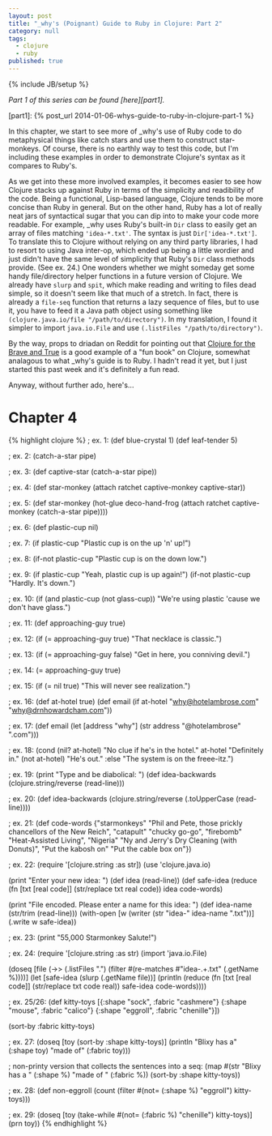 ```yaml
---
layout: post
title: "_why's (Poignant) Guide to Ruby in Clojure: Part 2"
category: null
tags: 
  - clojure
  - ruby
published: true
---
```


{% include JB/setup %}

*Part 1 of this series can be found [here][part1].*

[part1]: {% post_url 2014-01-06-whys-guide-to-ruby-in-clojure-part-1 %}

In this chapter, we start to see more of \_why's use of Ruby code to do metaphysical things like catch stars and use them to construct star-monkeys. Of course, there is no earthly way to test this code, but I'm including these examples in order to demonstrate Clojure's syntax as it compares to Ruby's. 

As we get into these more involved examples, it becomes easier to see how Clojure stacks up against Ruby in terms of the simplicity and readibility of the code. Being a functional, Lisp-based language, Clojure tends to be more concise than Ruby in general. But on the other hand, Ruby has a lot of really neat jars of syntactical sugar that you can dip into to make your code more readable. For example, \_why uses Ruby's built-in `Dir` class to easily get an array of files matching `'idea-*.txt'`. The syntax is just `Dir['idea-*.txt']`. To translate this to Clojure without relying on any third party libraries, I had to resort to using Java inter-op, which ended up being a little wordier and just didn't have the same level of simplicity that Ruby's `Dir` class methods provide. (See ex. 24.) One wonders whether we might someday get some handy file/directory helper functions in a future version of Clojure. We already have `slurp` and `spit`, which make reading and writing to files dead simple, so it doesn't seem like that much of a stretch. In fact, there is already a `file-seq` function that returns a lazy sequence of files, but to use it, you have to feed it a Java path object using something like `(clojure.java.io/file "/path/to/directory")`. In my translation, I found it simpler to import `java.io.File` and use `(.listFiles "/path/to/directory")`.

By the way, props to driadan on Reddit for pointing out that [Clojure for the Brave and True](http://www.braveclojure.com) is a good example of a "fun book" on Clojure, somewhat analagous to what \_why's guide is to Ruby. I hadn't read it yet, but I just started this past week and it's definitely a fun read. 

Anyway, without further ado, here's...

Chapter 4
=========

{% highlight clojure %}
; ex. 1:
(def blue-crystal 1)
(def leaf-tender 5)
 
; ex. 2:
(catch-a-star pipe)
 
; ex. 3:
(def captive-star (catch-a-star pipe))
 
; ex. 4:
(def star-monkey (attach ratchet captive-monkey captive-star))
 
; ex. 5:
(def star-monkey 
  (hot-glue deco-hand-frog
            (attach ratchet captive-monkey (catch-a-star pipe))))
 
; ex. 6:
(def plastic-cup nil)
 
; ex. 7:
(if plastic-cup "Plastic cup is on the up 'n' up!")
 
; ex. 8:
(if-not plastic-cup "Plastic cup is on the down low.")
 
; ex. 9:
(if plastic-cup "Yeah, plastic cup is up again!")
(if-not plastic-cup "Hardly. It's down.")
 
; ex. 10:
(if (and plastic-cup (not glass-cup)) 
  "We're using plastic 'cause we don't have glass.")
 
; ex. 11:
(def approaching-guy true)
 
; ex. 12:
(if (= approaching-guy true) "That necklace is classic.")
 
; ex. 13:
(if (= approaching-guy false) "Get in here, you conniving devil.")
 
; ex. 14:
(= approaching-guy true)
 
; ex. 15:
(if (= nil true) "This will never see realization.")
 
; ex. 16:
(def at-hotel true)
(def email (if at-hotel "why@hotelambrose.com" "why@drnhowardcham.com"))
 
; ex. 17:
(def email (let [address "why"] (str address "@hotelambrose" ".com")))
 
; ex. 18:
(cond 
  (nil? at-hotel) "No clue if he's in the hotel."
  at-hotel        "Definitely in."
  (not at-hotel)  "He's out."
  :else           "The system is on the freee-itz.")
 
; ex. 19:
(print "Type and be diabolical: ")
(def idea-backwards (clojure.string/reverse (read-line)))
 
; ex. 20: 
(def idea-backwards (clojure.string/reverse (.toUpperCase (read-line))))
 
; ex. 21:
(def code-words
  {"starmonkeys" "Phil and Pete, those prickly chancellors of the New Reich",
   "catapult" "chucky go-go", "firebomb" "Heat-Assisted Living",
   "Nigeria" "Ny and Jerry's Dry Cleaning (with Donuts)",
   "Put the kabosh on" "Put the cable box on"})
 
; ex. 22:
(require '[clojure.string :as str])
(use 'clojure.java.io)
 
(print "Enter your new idea: ")
(def idea (read-line))
(def safe-idea
  (reduce (fn [txt [real code]] (str/replace txt real code)) idea code-words)
 
(print "File encoded.  Please enter a name for this idea: ")
(def idea-name (str/trim (read-line)))
(with-open [w (writer (str "idea-" idea-name ".txt"))]
  (.write w safe-idea))
 
; ex. 23:
(print "55,000 Starmonkey Salute!")
 
; ex. 24:
(require '[clojure.string :as str)
(import 'java.io.File)
 
(doseq [file (->> 
               (.listFiles ".")
               (filter #(re-matches #"idea-.+\.txt" (.getName %))))]
  (let [safe-idea (slurp (.getName file))]
    (println
      (reduce 
        (fn [txt [real code]] (str/replace txt code real)) 
        safe-idea
        code-words))))
 
; ex. 25/26:
(def kitty-toys
  [{:shape "sock", :fabric "cashmere"} {:shape "mouse", :fabric "calico"}
   {:shape "eggroll", :fabric "chenille"}])
 
(sort-by :fabric kitty-toys)
 
; ex. 27:
(doseq [toy (sort-by :shape kitty-toys)]
  (println "Blixy has a" (:shape toy) "made of" (:fabric toy)))
 
; non-printy version that collects the sentences into a seq:
(map #(str "Blixy has a " (:shape %) "made of " (:fabric %)) 
     (sort-by :shape kitty-toys))
 
; ex. 28:
(def non-eggroll (count (filter #(not= (:shape %) "eggroll") kitty-toys)))
 
; ex. 29:
(doseq [toy (take-while #(not= (:fabric %) "chenille") kitty-toys)]
  (prn toy))
{% endhighlight %}
